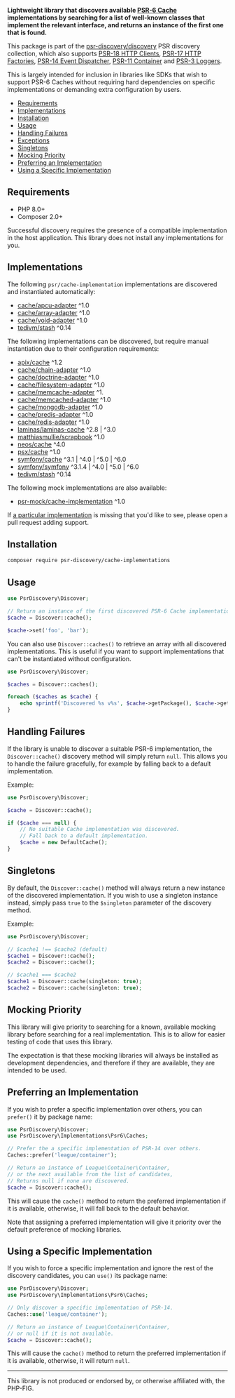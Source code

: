**Lightweight library that discovers available [PSR-6 Cache](https://www.php-fig.org/psr/psr-6/) implementations by searching for a list of well-known classes that implement the relevant interface, and returns an instance of the first one that is found.**

This package is part of the [psr-discovery/discovery](https://github.com/psr-discovery/discovery) PSR discovery collection, which also supports [PSR-18 HTTP Clients](https://github.com/psr-discovery/http-client-implementations), [PSR-17 HTTP Factories](https://github.com/psr-discovery/http-factory-implementations), [PSR-14 Event Dispatcher](https://github.com/psr-discovery/event-dispatcher-implementations), [PSR-11 Container](https://github.com/psr-discovery/container-implementations) and [PSR-3 Loggers](https://github.com/psr-discovery/log-implementations).

This is largely intended for inclusion in libraries like SDKs that wish to support PSR-6 Caches without requiring hard dependencies on specific implementations or demanding extra configuration by users.

-   [Requirements](#requirements)
-   [Implementations](#implementations)
-   [Installation](#installation)
-   [Usage](#usage)
-   [Handling Failures](#handling-failures)
-   [Exceptions](#exceptions)
-   [Singletons](#singletons)
-   [Mocking Priority](#mocking-priority)
-   [Preferring an Implementation](#preferring-an-implementation)
-   [Using a Specific Implementation](#using-a-specific-implementation)

## Requirements

-   PHP 8.0+
-   Composer 2.0+

Successful discovery requires the presence of a compatible implementation in the host application. This library does not install any implementations for you.

## Implementations

The following `psr/cache-implementation` implementations are discovered and instantiated automatically:

-   [cache/apcu-adapter](https://github.com/php-cache/apcu-adapter) ^1.0
-   [cache/array-adapter](https://github.com/php-cache/array-adapter) ^1.0
-   [cache/void-adapter](https://github.com/php-cache/void-adapter) ^1.0
-   [tedivm/stash](https://github.com/tedious/Stash) ^0.14

The following implementations can be discovered, but require manual instantiation due to their configuration requirements:

-   [apix/cache](https://github.com/apix/cache) ^1.2
-   [cache/chain-adapter](https://github.com/php-cache/chain-adapter) ^1.0
-   [cache/doctrine-adapter](https://github.com/php-cache/doctrine-adapter) ^1.0
-   [cache/filesystem-adapter](https://github.com/php-cache/filesystem-adapter) ^1.0
-   [cache/memcache-adapter](https://github.com/php-cache/memcache-adapter) ^1.
-   [cache/memcached-adapter](https://github.com/php-cache/memcached-adapter) ^1.0
-   [cache/mongodb-adapter](https://github.com/php-cache/mongodb-adapter) ^1.0
-   [cache/predis-adapter](https://github.com/php-cache/predis-adapter) ^1.0
-   [cache/redis-adapter](https://github.com/php-cache/redis-adapter) ^1.0
-   [laminas/laminas-cache](https://github.com/laminas/laminas-cache) ^2.8 | ^3.0
-   [matthiasmullie/scrapbook](https://github.com/matthiasmullie/scrapbook) ^1.0
-   [neos/cache](https://github.com/neos/cache) ^4.0
-   [psx/cache](https://github.com/apioo/psx-cache) ^1.0
-   [symfony/cache](https://github.com/symfony/cache) ^3.1 | ^4.0 | ^5.0 | ^6.0
-   [symfony/symfony](https://github.com/symfony/symfony) ^3.1.4 | ^4.0 | ^5.0 | ^6.0
-   [tedivm/stash](https://github.com/tedious/Stash) ^0.14

The following mock implementations are also available:

-   [psr-mock/cache-implementation](https://github.com/psr-mock/cache-implementation) ^1.0

If [a particular implementation](https://packagist.org/providers/psr/cache-implementation) is missing that you'd like to see, please open a pull request adding support.

## Installation

```bash
composer require psr-discovery/cache-implementations
```

## Usage

```php
use PsrDiscovery\Discover;

// Return an instance of the first discovered PSR-6 Cache implementation.
$cache = Discover::cache();

$cache->set('foo', 'bar');
```

You can also use `Discover::caches()` to retrieve an array with all discovered implementations. This is useful if you want to support implementations that can't be instantiated without configuration.

```php
use PsrDiscovery\Discover;

$caches = Discover::caches();

foreach ($caches as $cache) {
    echo sprintf('Discovered %s v%s', $cache->getPackage(), $cache->getVersion());
}
```

## Handling Failures

If the library is unable to discover a suitable PSR-6 implementation, the `Discover::cache()` discovery method will simply return `null`. This allows you to handle the failure gracefully, for example by falling back to a default implementation.

Example:

```php
use PsrDiscovery\Discover;

$cache = Discover::cache();

if ($cache === null) {
    // No suitable Cache implementation was discovered.
    // Fall back to a default implementation.
    $cache = new DefaultCache();
}
```

## Singletons

By default, the `Discover::cache()` method will always return a new instance of the discovered implementation. If you wish to use a singleton instance instead, simply pass `true` to the `$singleton` parameter of the discovery method.

Example:

```php
use PsrDiscovery\Discover;

// $cache1 !== $cache2 (default)
$cache1 = Discover::cache();
$cache2 = Discover::cache();

// $cache1 === $cache2
$cache1 = Discover::cache(singleton: true);
$cache2 = Discover::cache(singleton: true);
```

## Mocking Priority

This library will give priority to searching for a known, available mocking library before searching for a real implementation. This is to allow for easier testing of code that uses this library.

The expectation is that these mocking libraries will always be installed as development dependencies, and therefore if they are available, they are intended to be used.

## Preferring an Implementation

If you wish to prefer a specific implementation over others, you can `prefer()` it by package name:

```php
use PsrDiscovery\Discover;
use PsrDiscovery\Implementations\Psr6\Caches;

// Prefer the a specific implementation of PSR-14 over others.
Caches::prefer('league/container');

// Return an instance of League\Container\Container,
// or the next available from the list of candidates,
// Returns null if none are discovered.
$cache = Discover::cache();
```

This will cause the `cache()` method to return the preferred implementation if it is available, otherwise, it will fall back to the default behavior.

Note that assigning a preferred implementation will give it priority over the default preference of mocking libraries.

## Using a Specific Implementation

If you wish to force a specific implementation and ignore the rest of the discovery candidates, you can `use()` its package name:

```php
use PsrDiscovery\Discover;
use PsrDiscovery\Implementations\Psr6\Caches;

// Only discover a specific implementation of PSR-14.
Caches::use('league/container');

// Return an instance of League\Container\Container,
// or null if it is not available.
$cache = Discover::cache();
```

This will cause the `cache()` method to return the preferred implementation if it is available, otherwise, it will return `null`.

---

This library is not produced or endorsed by, or otherwise affiliated with, the PHP-FIG.
